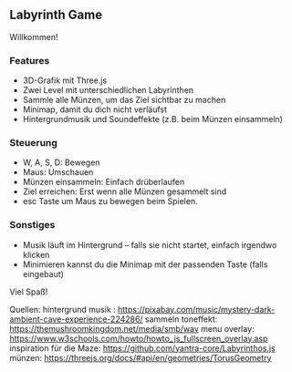 ## Labyrinth Game

Willkommen! 
### Features
- 3D-Grafik mit Three.js
- Zwei Level mit unterschiedlichen Labyrinthen
- Sammle alle Münzen, um das Ziel sichtbar zu machen
- Minimap, damit du dich nicht verläufst
- Hintergrundmusik und Soundeffekte (z.B. beim Münzen einsammeln)

### Steuerung
- W, A, S, D: Bewegen
- Maus: Umschauen
- Münzen einsammeln: Einfach drüberlaufen
- Ziel erreichen: Erst wenn alle Münzen gesammelt sind
- esc Taste um Maus zu bewegen beim Spielen. 

### Sonstiges
- Musik läuft im Hintergrund – falls sie nicht startet, einfach irgendwo klicken
- Minimieren kannst du die Minimap mit der passenden Taste (falls eingebaut)

Viel Spaß! 

Quellen:
hintergrund musik : https://pixabay.com/music/mystery-dark-ambient-cave-experience-224286/
sammeln toneffekt: https://themushroomkingdom.net/media/smb/wav
menu overlay: https://www.w3schools.com/howto/howto_js_fullscreen_overlay.asp
inspiration für die Maze: https://github.com/yantra-core/Labyrinthos.js
münzen: https://threejs.org/docs/#api/en/geometries/TorusGeometry


